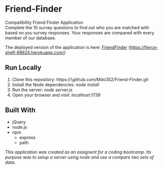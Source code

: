# Friend-Finder
Compatibility Friend Finder Application  
Complete the 10 survey questions to find out who you are matched with based on you survey responses. Your responses are compared with every member of our database.

The deployed version of the application is here: [FriendFinder](https://fierce-shelf-68624.herokuapp.com/) (https://fierce-shelf-68624.herokuapp.com/)

## Run Locally
1. Clone this repository: https://\github.com/Mdo352/Friend-Finder.git  
1. Install the Node dependencies: _node install_  
1. Run the server: _node server.js_  
1. Open your browser and visit: _localhost:1738_

## Built With
- jQuery
- node.js
- npm
  - express 
  - path

_This application was created as an assignent for a coding bootcamp. Its purpose was to setup a server using node and use a compare two sets of data._
